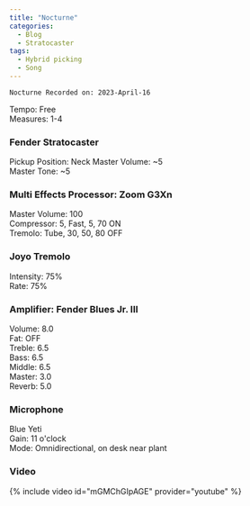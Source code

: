 ```yaml
---
title: "Nocturne"
categories:
  - Blog
  - Stratocaster
tags:
  - Hybrid picking
  - Song
---
```

`Nocturne Recorded on: 2023-April-16`

Tempo: Free  
Measures: 1-4

### Fender Stratocaster  
Pickup Position: Neck 
Master Volume: ~5  
Master Tone: ~5 

### Multi Effects Processor: Zoom G3Xn
Master Volume: 100   
Compressor: 5, Fast, 5, 70 ON  
Tremolo: Tube, 30, 50, 80 OFF  

### Joyo Tremolo
Intensity: 75%  
Rate: 75%  

### Amplifier: Fender Blues Jr. III
Volume: 8.0  
Fat: OFF  
Treble: 6.5  
Bass: 6.5  
Middle: 6.5  
Master: 3.0  
Reverb: 5.0  

### Microphone  
Blue Yeti   
Gain: 11 o'clock   
Mode: Omnidirectional, on desk near plant  

### Video

{% include video id="mGMChGIpAGE" provider="youtube" %}
